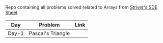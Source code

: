Repo containing all problems solved related to Arrays from [Striver's SDE Sheet](https://takeuforward.org/interviews/strivers-sde-sheet-top-coding-interview-problems/)

|Day|Problem|Link|
|---|-------|----|
|Day-1|Pascal's Triangle||
